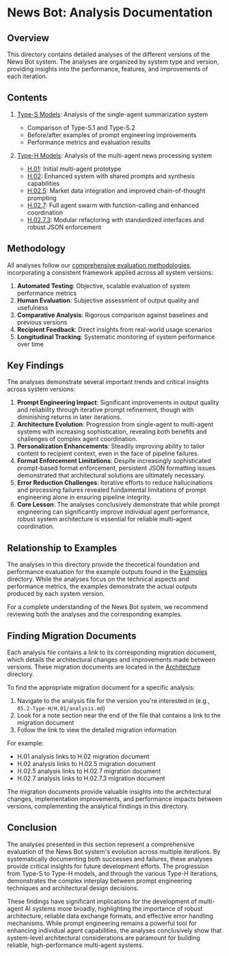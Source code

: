 # News Bot: Analysis Documentation

## Overview

This directory contains detailed analyses of the different versions of the News Bot system. The analyses are organized by system type and version, providing insights into the performance, features, and improvements of each iteration.

## Contents

1. [Type-S Models](05.1-Type-S/analysis.md): Analysis of the single-agent summarization system
   - Comparison of Type-S.1 and Type-S.2
   - Before/after examples of prompt engineering improvements
   - Performance metrics and evaluation results

2. [Type-H Models](05.2-Type-H/_Type_H_main_analysis.md): Analysis of the multi-agent news processing system
   - [H.01](05.2-Type-H/H.01/analysis.md): Initial multi-agent prototype
   - [H.02](05.2-Type-H/H.02/analysis.md): Enhanced system with shared prompts and synthesis capabilities
   - [H.02.5](05.2-Type-H/H.02.5/analysis.md): Market data integration and improved chain-of-thought prompting
   - [H.02.7](05.2-Type-H/H.02.7/analysis.md): Full agent swarm with function-calling and enhanced coordination
   - [H.02.7.3](05.2-Type-H/H.02.7.3/analysis.md): Modular refactoring with standardized interfaces and robust JSON enforcement

## Methodology

All analyses follow our [comprehensive evaluation methodologies](../02_Standards_Of_Evaluation/evaluation_methodologies.md), incorporating a consistent framework applied across all system versions:

1. **Automated Testing**: Objective, scalable evaluation of system performance metrics
2. **Human Evaluation**: Subjective assessment of output quality and usefulness
3. **Comparative Analysis**: Rigorous comparison against baselines and previous versions
4. **Recipient Feedback**: Direct insights from real-world usage scenarios
5. **Longitudinal Tracking**: Systematic monitoring of system performance over time

## Key Findings

The analyses demonstrate several important trends and critical insights across system versions:

1. **Prompt Engineering Impact**: Significant improvements in output quality and reliability through iterative prompt refinement, though with diminishing returns in later iterations.
2. **Architecture Evolution**: Progression from single-agent to multi-agent systems with increasing sophistication, revealing both benefits and challenges of complex agent coordination.
3. **Personalization Enhancements**: Steadily improving ability to tailor content to recipient context, even in the face of pipeline failures.
4. **Format Enforcement Limitations**: Despite increasingly sophisticated prompt-based format enforcement, persistent JSON formatting issues demonstrated that architectural solutions are ultimately necessary.
5. **Error Reduction Challenges**: Iterative efforts to reduce hallucinations and processing failures revealed fundamental limitations of prompt engineering alone in ensuring pipeline integrity.
6. **Core Lesson**: The analyses conclusively demonstrate that while prompt engineering can significantly improve individual agent performance, robust system architecture is essential for reliable multi-agent coordination.

## Relationship to Examples

The analyses in this directory provide the theoretical foundation and performance evaluation for the example outputs found in the [Examples](../06_Examples) directory. While the analyses focus on the technical aspects and performance metrics, the examples demonstrate the actual outputs produced by each system version.

For a complete understanding of the News Bot system, we recommend reviewing both the analyses and the corresponding examples.

## Finding Migration Documents

Each analysis file contains a link to its corresponding migration document, which details the architectural changes and improvements made between versions. These migration documents are located in the [Architecture](../04_Architecture) directory.

To find the appropriate migration document for a specific analysis:

1. Navigate to the analysis file for the version you're interested in (e.g., `05.2-Type-H/H.01/analysis.md`)
2. Look for a note section near the end of the file that contains a link to the migration document
3. Follow the link to view the detailed migration information

For example:
- H.01 analysis links to H.02 migration document
- H.02 analysis links to H.02.5 migration document
- H.02.5 analysis links to H.02.7 migration document
- H.02.7 analysis links to H.02.7.3 migration document

The migration documents provide valuable insights into the architectural changes, implementation improvements, and performance impacts between versions, complementing the analytical findings in this directory.

## Conclusion

The analyses presented in this section represent a comprehensive evaluation of the News Bot system's evolution across multiple iterations. By systematically documenting both successes and failures, these analyses provide critical insights for future development efforts. The progression from Type-S to Type-H models, and through the various Type-H iterations, demonstrates the complex interplay between prompt engineering techniques and architectural design decisions.

These findings have significant implications for the development of multi-agent AI systems more broadly, highlighting the importance of robust architecture, reliable data exchange formats, and effective error handling mechanisms. While prompt engineering remains a powerful tool for enhancing individual agent capabilities, the analyses conclusively show that system-level architectural considerations are paramount for building reliable, high-performance multi-agent systems.
